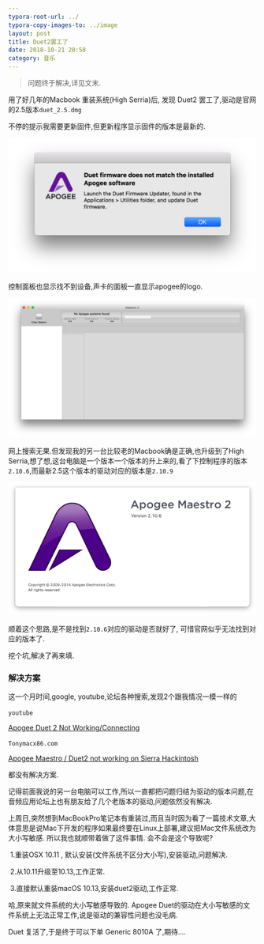 ```yaml
---
typora-root-url: ../
typora-copy-images-to: ../image
layout: post
title: Duet2罢工了
date: 2018-10-21 20:58
category: 音乐
---
```




> 问题终于解决,详见文末.



用了好几年的Macbook 重装系统(High Serria)后, 发现 Duet2 罢工了,驱动是官网的2.5版本`duet_2.5.dmg`

不停的提示我需要更新固件,但更新程序显示固件的版本是最新的.

![Xnip2018-10-21_20-55-02](/image/Xnip2018-10-21_20-55-02.jpg)

控制面板也显示找不到设备,声卡的面板一直显示apogee的logo.

![Xnip2018-10-11_22-29-11](/image/Xnip2018-10-11_22-29-11.jpg)

网上搜索无果.但发现我的另一台比较老的Macbook确是正确,也升级到了High Serria,想了想,这台电脑是一个版本一个版本的升上来的,看了下控制程序的版本`2.10.6`,而最新2.5这个版本的驱动对应的版本是`2.10.9`



![Snip20181021_1](/image/Snip20181021_1.png)

顺着这个思路,是不是找到`2.10.6`对应的驱动是否就好了, 可惜官网似乎无法找到对应的版本了.



挖个坑,解决了再来填.



### 解决方案

这一个月时间,google, youtube,论坛各种搜索,发现2个跟我情况一模一样的

`youtube`

[Apogee Duet 2 Not Working/Connecting](https://www.youtube.com/watch?v=wca40hU8mxI&list=LLQYMzCEEC8Or65JVMsg6Ktw&index=2&t=24s)

`Tonymacx86.com`

[Apogee Maestro / Duet2 not working on Sierra Hackintosh](https://www.tonymacx86.com/threads/apogee-maestro-duet2-not-working-on-sierra-hackintosh.207988/)

都没有解决方案.



记得前面我说的另一台电脑可以工作,所以一直都把问题归结为驱动的版本问题,在音频应用论坛上也有朋友给了几个老版本的驱动,问题依然没有解决.

上周日,突然想到MacBookPro笔记本有重装过,而且当时因为看了一篇技术文章,大体意思是说Mac下开发的程序如果最终要在Linux上部署,建议把Mac文件系统改为大小写敏感. 所以我也就顺带着做了这件事情. 会不会是这个导致呢?



​	1.重装OSX 10.11 , 默认安装(文件系统不区分大小写),安装驱动,问题解决.

​	2.从10.11升级至10.13,工作正常.

​	3.直接默认重装macOS 10.13,安装duet2驱动,工作正常.



哈,原来就文件系统的大小写敏感导致的.  Apogee Duet的驱动在大小写敏感的文件系统上无法正常工作,说是驱动的兼容性问题也没毛病.



Duet 复活了,于是终于可以下单 Generic 8010A 了,期待....

